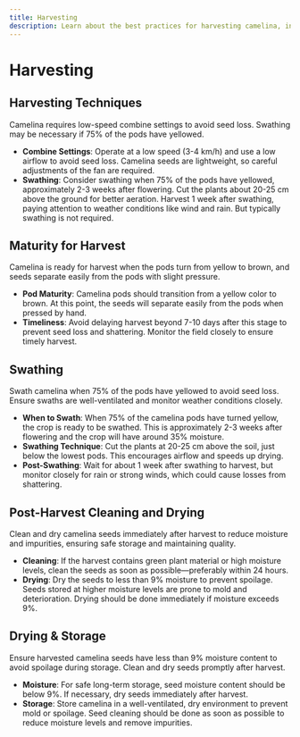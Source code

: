 ```yaml
---
title: Harvesting
description: Learn about the best practices for harvesting camelina, including timing, techniques, and post-harvest handling.
---
```

# Harvesting

## Harvesting Techniques

Camelina requires low-speed combine settings to avoid seed loss. Swathing may be necessary if 75% of the pods have yellowed.

- **Combine Settings**: Operate at a low speed (3-4 km/h) and use a low airflow to avoid seed loss. Camelina seeds are lightweight, so careful adjustments of the fan are required.
- **Swathing**: Consider swathing when 75% of the pods have yellowed, approximately 2-3 weeks after flowering. Cut the plants about 20-25 cm above the ground for better aeration. Harvest 1 week after swathing, paying attention to weather conditions like wind and rain. But typically swathing is not required. 

## Maturity for Harvest

Camelina is ready for harvest when the pods turn from yellow to brown, and seeds separate easily from the pods with slight pressure.

- **Pod Maturity**: Camelina pods should transition from a yellow color to brown. At this point, the seeds will separate easily from the pods when pressed by hand.
- **Timeliness**: Avoid delaying harvest beyond 7-10 days after this stage to prevent seed loss and shattering. Monitor the field closely to ensure timely harvest.

## Swathing

Swath camelina when 75% of the pods have yellowed to avoid seed loss. Ensure swaths are well-ventilated and monitor weather conditions closely.

- **When to Swath**: When 75% of the camelina pods have turned yellow, the crop is ready to be swathed. This is approximately 2-3 weeks after flowering and the crop will have around 35% moisture.
- **Swathing Technique**: Cut the plants at 20-25 cm above the soil, just below the lowest pods. This encourages airflow and speeds up drying.
- **Post-Swathing**: Wait for about 1 week after swathing to harvest, but monitor closely for rain or strong winds, which could cause losses from shattering.


## Post-Harvest Cleaning and Drying

Clean and dry camelina seeds immediately after harvest to reduce moisture and impurities, ensuring safe storage and maintaining quality.


- **Cleaning**: If the harvest contains green plant material or high moisture levels, clean the seeds as soon as possible—preferably within 24 hours.
- **Drying**: Dry the seeds to less than 9% moisture to prevent spoilage. Seeds stored at higher moisture levels are prone to mold and deterioration. Drying should be done immediately if moisture exceeds 9%.

## Drying & Storage

Ensure harvested camelina seeds have less than 9% moisture content to avoid spoilage during storage. Clean and dry seeds promptly after harvest.

- **Moisture**: For safe long-term storage, seed moisture content should be below 9%. If necessary, dry seeds immediately after harvest.
- **Storage**: Store camelina in a well-ventilated, dry environment to prevent mold or spoilage. Seed cleaning should be done as soon as possible to reduce moisture levels and remove impurities.